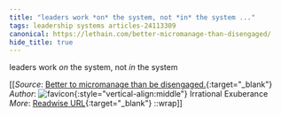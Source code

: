 ```yaml
---
title: "leaders work *on* the system, not *in* the system ..."
tags: leadership systems articles-24113309
canonical: https://lethain.com/better-micromanage-than-disengaged/
hide_title: true
---
```


leaders work *on* the system, not *in* the system


[[_Source_: [Better to micromanage than be disengaged.](https://lethain.com/better-micromanage-than-disengaged/){:target="_blank"}<br>
_Author_: ![favicon](https://s2.googleusercontent.com/s2/favicons?domain=lethain.com){:style="vertical-align:middle"} Irrational Exuberance<br>
_More_: [Readwise URL](https://readwise.io/open/471447381){:target="_blank"}
::wrap]]